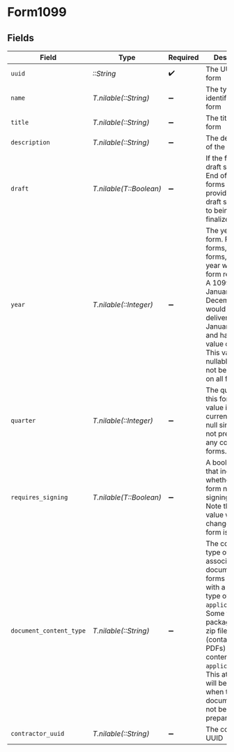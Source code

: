 # Form1099


## Fields

| Field                                                                                                                                                                                                                                                                                  | Type                                                                                                                                                                                                                                                                                   | Required                                                                                                                                                                                                                                                                               | Description                                                                                                                                                                                                                                                                            |
| -------------------------------------------------------------------------------------------------------------------------------------------------------------------------------------------------------------------------------------------------------------------------------------- | -------------------------------------------------------------------------------------------------------------------------------------------------------------------------------------------------------------------------------------------------------------------------------------- | -------------------------------------------------------------------------------------------------------------------------------------------------------------------------------------------------------------------------------------------------------------------------------------- | -------------------------------------------------------------------------------------------------------------------------------------------------------------------------------------------------------------------------------------------------------------------------------------- |
| `uuid`                                                                                                                                                                                                                                                                                 | *::String*                                                                                                                                                                                                                                                                             | :heavy_check_mark:                                                                                                                                                                                                                                                                     | The UUID of the form                                                                                                                                                                                                                                                                   |
| `name`                                                                                                                                                                                                                                                                                 | *T.nilable(::String)*                                                                                                                                                                                                                                                                  | :heavy_minus_sign:                                                                                                                                                                                                                                                                     | The type identifier of the form                                                                                                                                                                                                                                                        |
| `title`                                                                                                                                                                                                                                                                                | *T.nilable(::String)*                                                                                                                                                                                                                                                                  | :heavy_minus_sign:                                                                                                                                                                                                                                                                     | The title of the form                                                                                                                                                                                                                                                                  |
| `description`                                                                                                                                                                                                                                                                          | *T.nilable(::String)*                                                                                                                                                                                                                                                                  | :heavy_minus_sign:                                                                                                                                                                                                                                                                     | The description of the form                                                                                                                                                                                                                                                            |
| `draft`                                                                                                                                                                                                                                                                                | *T.nilable(T::Boolean)*                                                                                                                                                                                                                                                                | :heavy_minus_sign:                                                                                                                                                                                                                                                                     | If the form is in a draft state. E.g. End of year tax forms may be provided in a draft state prior to being finalized.                                                                                                                                                                 |
| `year`                                                                                                                                                                                                                                                                                 | *T.nilable(::Integer)*                                                                                                                                                                                                                                                                 | :heavy_minus_sign:                                                                                                                                                                                                                                                                     | The year of this form. For some forms, e.g. tax forms, this is the year which the form represents. A 1099 for January - December 2022 would be delivered in January 2023 and have a year value of 2022. This value is nullable and will not be present on all forms.                   |
| `quarter`                                                                                                                                                                                                                                                                              | *T.nilable(::Integer)*                                                                                                                                                                                                                                                                 | :heavy_minus_sign:                                                                                                                                                                                                                                                                     | The quarter of this form. This value is currently always null since it is not present on any contractor forms.                                                                                                                                                                         |
| `requires_signing`                                                                                                                                                                                                                                                                     | *T.nilable(T::Boolean)*                                                                                                                                                                                                                                                                | :heavy_minus_sign:                                                                                                                                                                                                                                                                     | A boolean flag that indicates whether the form needs signing or not. Note that this value will change after the form is signed.                                                                                                                                                        |
| `document_content_type`                                                                                                                                                                                                                                                                | *T.nilable(::String)*                                                                                                                                                                                                                                                                  | :heavy_minus_sign:                                                                                                                                                                                                                                                                     | The content type of the associated document. Most forms are PDFs with a content type of `application/pdf`. Some tax file packages will be zip files (containing PDFs) with a content type of `application/zip`. This attribute will be `null` when the document has not been prepared. |
| `contractor_uuid`                                                                                                                                                                                                                                                                      | *T.nilable(::String)*                                                                                                                                                                                                                                                                  | :heavy_minus_sign:                                                                                                                                                                                                                                                                     | The contractor UUID                                                                                                                                                                                                                                                                    |